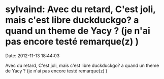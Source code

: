 sylvaind: Avec du retard, C\'est joli, mais c\'est libre duckduckgo? a quand un theme de Yacy ? (je n\'ai pas encore testé remarque(z) )
========================================================================================================================================

Date: 2012-11-13 18:44:03

Avec du retard, C\'est joli, mais c\'est libre duckduckgo? a quand un
theme de Yacy ? (je n\'ai pas encore testé remarque(z) )
